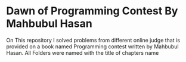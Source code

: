 # Dawn of Programming Contest By Mahbubul Hasan

On This repository I solved problems from different online judge that is provided on a book named Programming contest written by Mahbubul Hasan. All Folders were named with the title of chapters name 